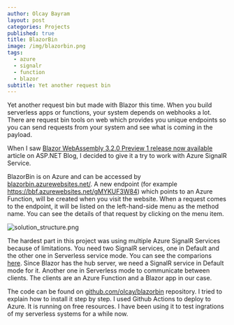 ```yaml
---
author: Olcay Bayram
layout: post
categories: Projects
published: true
title: BlazorBin
image: /img/blazorbin.png
tags:
  - azure
  - signalr
  - function
  - blazor
subtitle: Yet another request bin
---
```

Yet another request bin but made with Blazor this time. When you build serverless apps or functions, your system depends on webhooks a lot. There are request bin tools on web which provides you unique endpoints so you can send requests from your system and see what is coming in  the payload.

When I saw [Blazor WebAssembly 3.2.0 Preview 1 release now available](https://devblogs.microsoft.com/aspnet/blazor-webassembly-3-2-0-preview-1-release-now-available) article on ASP.NET Blog, I decided to give it a try to work with Azure SignalR Service.

BlazorBin is on Azure and can be accessed by [blazorbin.azurewebsites.net/](https://blazorbin.azurewebsites.net/). A new endpoint (for example https://bbf.azurewebsites.net/gMYKUF3W84) which points to an Azure Function, will be created when you visit the website. When a request comes to the endpoint, it will be listed on the left-hand-side menu as the method name. You can see the details of that request by clicking on the menu item.

<!--more-->

![solution_structure.png]({{site.baseurl}}/img/solution_structure.png)

The hardest part in this project was using multiple Azure SignalR Services because of limitations. You need two SignalR services, one in Default and the other one in Serverless service mode. You can see the comparions [here](https://github.com/Azure/azure-signalr/blob/dev/docs/faq.md#what-is-the-meaning-of-service-mode-defaultserverlessclassic-how-can-i-choose). Since Blazor has the hub server, we need a SignalR service in Default mode for it. Another one in Serverless mode to communicate between clients. The clients are an Azure Function and a Blazor app in our case.

The code can be found on [github.com/olcay/blazorbin](https://github.com/olcay/blazorbin) repository. I tried to explain how to install it step by step. I used Github Actions to deploy to Azure. It is running on free resources. I have been using it to test ingrations of my serverless systems for a while now.
